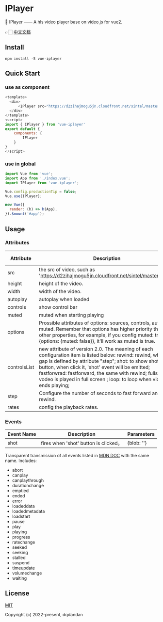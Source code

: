 # IPlayer

🤩 IPlayer —— A hls video player base on video.js for vue2.

👉🏻 [中文文档](https://github.com/dandanDQ/IPlayer/blob/main/README.zh.md)

## Install

```shell
npm install -S vue-iplayer
```

## Quick Start

### use as component

```js
<template>
  <div>
      <IPlayer src="https://d2zihajmogu5jn.cloudfront.net/sintel/master.m3u8"/>
  </div>
</template>
<script>
import { IPlayer } from 'vue-iplayer'
export default {
    components: {
        IPlayer
    }
}
</script>
```

### use in global

```js
import Vue from 'vue';
import App from './index.vue';
import IPlayer from 'vue-iplayer';

Vue.config.productionTip = false;
Vue.use(IPlayer);

new Vue({
  render: (h) => h(App),
}).$mount('#app');
```

## Usage

### Attributes

| Attribute    | Description                                                                                                                                                                                                                                                                                                                                                 | Type    | Accepted Values                                         | Default                                          |
| ------------ | ----------------------------------------------------------------------------------------------------------------------------------------------------------------------------------------------------------------------------------------------------------------------------------------------------------------------------------------------------------- | ------- | ------------------------------------------------------- | ------------------------------------------------ |
| src          | the src of video, such as 'https://d2zihajmogu5jn.cloudfront.net/sintel/master.m3u8'                                                                                                                                                                                                                                                                        | String  | —                                                       | —                                                |
| height       | height of the video.                                                                                                                                                                                                                                                                                                                                        | String  | —                                                       | 300                                              |
| width        | width of the video.                                                                                                                                                                                                                                                                                                                                         | String  | —                                                       | 500                                              |
| autoplay     | autoplay when loaded                                                                                                                                                                                                                                                                                                                                        | Boolean | —                                                       | true                                             |
| controls     | show control bar                                                                                                                                                                                                                                                                                                                                            | Boolean | —                                                       | true                                             |
| muted        | muted when starting playing                                                                                                                                                                                                                                                                                                                                 | Boolean | —                                                       | true                                             |
| options      | Prossible attributes of options: sources, controls, autoplay, muted. Remember that options has higher priority than other properties, for example, if you config muted: true and {options: {muted: false}}, it'll work as muted is true.                                                                                                                    | Object  | —                                                       | true                                             |
| controlsList | new attribute of version 2.0. The meaning of each configuration item is listed below: rewind: rewind, which gap is defined by attribute "step"; shot: to show shot button, when click it, 'shot' event will be emitted; fastforwrad: fastforward, the same with rewind; fullscreen: vodeo is played in full screen ; loop: to loop when video ends playing; | Array   | ['rewind', 'fastforward', 'shot', 'fullscreen', 'loop'] | ['rewind', 'fastforward', 'fullscreen', 'rate']; |
| step         | Configure the number of seconds to fast forward and rewind.                                                                                                                                                                                                                                                                                                 | Number  | —                                                       | 10                                               |
| rates        | config the playback rates.                                                                                                                                                                                                                                                                                                                                  | Array   | —                                                       | [1,1.5,2,2.5]                                    |

### Events

| Event Name | Description                           | Parameters |
| ---------- | ------------------------------------- | ---------- |
| shot       | fires when 'shot' button is clicked。 | {blob: ''} |

Transparent transmission of all events listed in [MDN DOC](https://developer.mozilla.org/zh-CN/docs/Web/API/HTMLMediaElement/canplay_event) with the same name. Includes:

- abort
- canplay
- canplaythrough
- durationchange
- emptied
- ended
- error
- loadeddata
- loadedmetadata
- loadstart
- pause
- play
- playing
- progress
- ratechange
- seeked
- seeking
- stalled
- suspend
- timeupdate
- volumechange
- waiting

## License

[MIT](https://opensource.org/licenses/MIT)

Copyright (c) 2022-present, dqdandan

